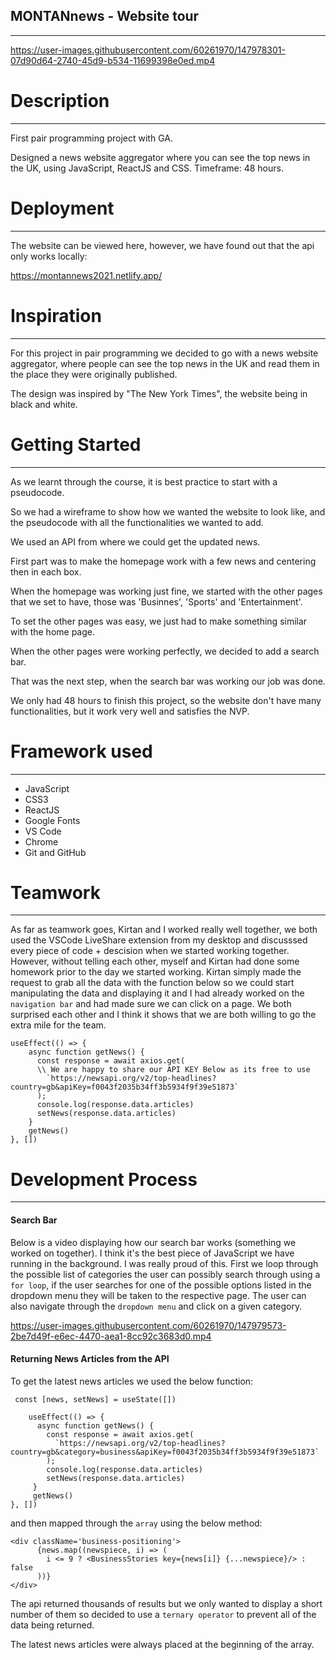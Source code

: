 ## MONTANnews - Website tour
----------------------------
https://user-images.githubusercontent.com/60261970/147978301-07d90d64-2740-45d9-b534-11699398e0ed.mp4


# Description
----------------------------
First pair programming project with GA.

Designed a news website aggregator where you can see the top news in the UK, using JavaScript, ReactJS and CSS.  Timeframe: 48 hours.

# Deployment
----------------------------
The website can be viewed here, however, we have found out that the api only works locally:

https://montannews2021.netlify.app/
 
# Inspiration
----------------------------
For this project in pair programming we decided to go with a news website aggregator, where people can see the top news in the UK and read them in the place they were originally published. 

The design was inspired by "The New York Times", the website being in black and white.

# Getting Started
----------------------------
As we learnt through the course, it is best practice to start with a pseudocode.

So we had a wireframe to show how we wanted the website to look like, and the pseudocode with all the functionalities we wanted to add.

We used an API from where we could get the updated news.

First part was to make the homepage work with a few news and centering then in each box.

When the homepage was working just fine, we started with the other pages that we set to have, those was 'Businnes', 'Sports' and 'Entertainment'.

To set the other pages was easy, we just had to make something similar with the home page.

When the other pages were working perfectly, we decided to add a search bar.

That was the next step, when the search bar was working our job was done.

We only had 48 hours to finish this project, so the website don't have many functionalities, but it work very well and satisfies the NVP.


# Framework used
----------------------------
* JavaScript
* CSS3
* ReactJS
* Google Fonts
* VS Code
* Chrome
* Git and GitHub

# Teamwork
----------------------------
As far as teamwork goes, Kirtan and I worked really well together, we both used the VSCode LiveShare extension from my desktop and discusssed every piece of code + descision when we started working together. However, without telling each other, myself and Kirtan had done some homework prior to the day we started working. Kirtan simply made the request to grab all the data with the function below so we could start manipulating the data and displaying it and I had already worked on the `navigation bar` and had made sure we can click on a page. We both surprised each other and I think it shows that we are both willing to go the extra mile for the team.

```
useEffect(() => {
    async function getNews() {
      const response = await axios.get(
      \\ We are happy to share our API KEY Below as its free to use
        `https://newsapi.org/v2/top-headlines?country=gb&apiKey=f0043f2035b34ff3b5934f9f39e51873`
      );
      console.log(response.data.articles)
      setNews(response.data.articles)
    }
    getNews()
}, [])
```

# Development Process
----------------------------
#### Search Bar

Below is a video displaying how our search bar works (something we worked on together). I think it's the best piece of JavaScript we have running in the background. I was really proud of this. First we loop through the possible list of categories the user can possibly search through using a `for loop`, if the user searches for one of the possible options listed in the dropdown menu they will be taken to the respective page. The user can also navigate through the `dropdown menu` and click on a given category.

https://user-images.githubusercontent.com/60261970/147979573-2be7d49f-e6ec-4470-aea1-8cc92c3683d0.mp4

#### Returning News Articles from the API

To get the latest news articles we used the below function: 

```
 const [news, setNews] = useState([])

    useEffect(() => {
      async function getNews() {
        const response = await axios.get(
          `https://newsapi.org/v2/top-headlines?country=gb&category=business&apiKey=f0043f2035b34ff3b5934f9f39e51873`
        );
        console.log(response.data.articles)
        setNews(response.data.articles)
     }
     getNews()
}, [])
```

and then mapped through the `array` using the below method:

```
<div className='business-positioning'>
      {news.map((newspiece, i) => (
        i <= 9 ? <BusinessStories key={news[i]} {...newspiece}/> : false
      ))}
</div>
```

The api returned thousands of results but we only wanted to display a short number of them so decided to use a `ternary operator` to prevent all of the data being returned. 

The latest news articles were always placed at the beginning of the array.

